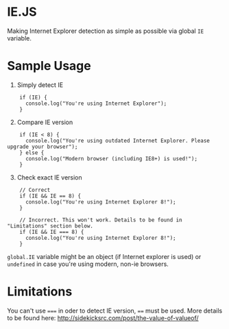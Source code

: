 # IE.JS

Making Internet Explorer detection as simple as possible via global `IE` variable.

# Sample Usage

1) Simply detect IE

```
    if (IE) {
      console.log("You're using Internet Explorer");
    }
```

2) Compare IE version

```
    if (IE < 8) {
      console.log("You're using outdated Internet Explorer. Please upgrade your browser");
    } else {
      console.log("Modern browser (including IE8+) is used!");
    }
```

3) Check exact IE version

```
    // Correct
    if (IE && IE == 8) {
      console.log("You're using Internet Explorer 8!");
    }
```

```
    // Incorrect. This won't work. Details to be found in "Limitations" section below.
    if (IE && IE === 8) {
      console.log("You're using Internet Explorer 8!");
    }
```

`global.IE` variable might be an object (if Internet explorer is used) or `undefined` in case you're using modern, non-ie browsers.

# Limitations

You can't use `===` in oder to detect IE version, `==` must be used.
More details to be found here: http://sidekicksrc.com/post/the-value-of-valueof/
